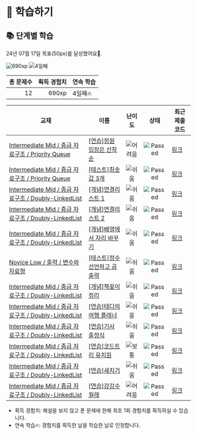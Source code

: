 # 📖 학습하기

## 📚 단계별 학습
24년 07월 17일 목표(50px)를 달성했어요🥳.

![690xp](https://img.shields.io/badge/EXP-690xp-%235cb85c.svg?for-the-badge)
![4일째](https://img.shields.io/badge/연속학습-4일째-%23E34F26.svg?for-the-badge)

|총 문제수|획득 경험치|연속 학습|
|---:|---:|---|
12|690xp|4일째🔥|

|교재|이름|난이도|상태|최근 제출 코드|
|---|---|:---:|:---:|---|
|[Intermediate Mid / 중급 자료구조 / Priority Queue](https://www.codetree.ai/missions?missionId=8)|[[연습]정원 입장은 선착순](https://www.codetree.ai/missions/8/problems/admission-to-the-garden-is-on-a-first-come-first-served-basis)|![어려움][hard]|![Passed][passed]|[링크](https://github.com/qweasfjbv/codetree-TILs/blob/main/240717/%EC%A0%95%EC%9B%90%20%EC%9E%85%EC%9E%A5%EC%9D%80%20%EC%84%A0%EC%B0%A9%EC%88%9C/admission-to-the-garden-is-on-a-first-come-first-served-basis.cpp)|
|[Intermediate Mid / 중급 자료구조 / Priority Queue](https://www.codetree.ai/missions?missionId=8)|[[테스트]최솟값 3개](https://www.codetree.ai/missions/8/problems/top-3-smallest-number)|![쉬움][easy]|![Passed][passed]|[링크](https://github.com/qweasfjbv/codetree-TILs/blob/main/240717/%EC%B5%9C%EC%86%9F%EA%B0%92%203%EA%B0%9C/top-3-smallest-number.cpp)|
|[Intermediate Mid / 중급 자료구조 / Doubly-LinkedList](https://www.codetree.ai/missions?missionId=8)|[[개념]연결리스트 1](https://www.codetree.ai/missions/8/problems/linked-list1)|![쉬움][easy]|![Passed][passed]|[링크](https://github.com/qweasfjbv/codetree-TILs/blob/main/240717/%EC%97%B0%EA%B2%B0%EB%A6%AC%EC%8A%A4%ED%8A%B8%201/linked-list1.cpp)|
|[Intermediate Mid / 중급 자료구조 / Doubly-LinkedList](https://www.codetree.ai/missions?missionId=8)|[[개념]연결리스트 2](https://www.codetree.ai/missions/8/problems/linked-list2)|![쉬움][easy]|![Passed][passed]|[링크](https://github.com/qweasfjbv/codetree-TILs/blob/main/240717/%EC%97%B0%EA%B2%B0%EB%A6%AC%EC%8A%A4%ED%8A%B8%202/linked-list2.cpp)|
|[Intermediate Mid / 중급 자료구조 / Doubly-LinkedList](https://www.codetree.ai/missions?missionId=8)|[[개념]배열에서 자리 바꾸기](https://www.codetree.ai/missions/8/problems/switch-position-in-array)|![쉬움][easy]|![Passed][passed]|[링크](https://github.com/qweasfjbv/codetree-TILs/blob/main/240717/%EB%B0%B0%EC%97%B4%EC%97%90%EC%84%9C%20%EC%9E%90%EB%A6%AC%20%EB%B0%94%EA%BE%B8%EA%B8%B0/switch-position-in-array.cpp)|
|[Novice Low / 출력 / 변수와 자료형](https://www.codetree.ai/missions?missionId=4)|[[테스트]정수 선언하고 곱 출력](https://www.codetree.ai/missions/4/problems/Declare-an-integer-and-print-the-multiplication)|![쉬움][easy]|![Passed][passed]|[링크](https://github.com/qweasfjbv/codetree-TILs/blob/main/240717/%EC%A0%95%EC%88%98%20%EC%84%A0%EC%96%B8%ED%95%98%EA%B3%A0%20%EA%B3%B1%20%EC%B6%9C%EB%A0%A5/Declare-an-integer-and-print-the-multiplication.cpp)|
|[Intermediate Mid / 중급 자료구조 / Doubly-LinkedList](https://www.codetree.ai/missions?missionId=8)|[[개념]책꽂이 정리](https://www.codetree.ai/missions/8/problems/bookshelf-clean)|![쉬움][easy]|![Passed][passed]|[링크](https://github.com/qweasfjbv/codetree-TILs/blob/main/240717/%EC%B1%85%EA%BD%82%EC%9D%B4%20%EC%A0%95%EB%A6%AC/bookshelf-clean.cpp)|
|[Intermediate Mid / 중급 자료구조 / Doubly-LinkedList](https://www.codetree.ai/missions?missionId=8)|[[연습]테디의 여행 플래너](https://www.codetree.ai/missions/8/problems/teddys-travel-planner)|![쉬움][easy]|![Passed][passed]|[링크](https://github.com/qweasfjbv/codetree-TILs/blob/main/240717/%ED%85%8C%EB%94%94%EC%9D%98%20%EC%97%AC%ED%96%89%20%ED%94%8C%EB%9E%98%EB%84%88/teddys-travel-planner.cpp)|
|[Intermediate Mid / 중급 자료구조 / Doubly-LinkedList](https://www.codetree.ai/missions?missionId=8)|[[연습]기사 출정식](https://www.codetree.ai/missions/8/problems/knights-commencement)|![쉬움][easy]|![Passed][passed]|[링크](https://github.com/qweasfjbv/codetree-TILs/blob/main/240717/%EA%B8%B0%EC%82%AC%20%EC%B6%9C%EC%A0%95%EC%8B%9D/knights-commencement.cpp)|
|[Intermediate Mid / 중급 자료구조 / Doubly-LinkedList](https://www.codetree.ai/missions?missionId=8)|[[연습]코드트리 유치원](https://www.codetree.ai/missions/8/problems/codetree-kindergarden)|![보통][medium]|![Passed][passed]|[링크](https://github.com/qweasfjbv/codetree-TILs/blob/main/240717/%EC%BD%94%EB%93%9C%ED%8A%B8%EB%A6%AC%20%EC%9C%A0%EC%B9%98%EC%9B%90/codetree-kindergarden.cpp)|
|[Intermediate Mid / 중급 자료구조 / Doubly-LinkedList](https://www.codetree.ai/missions?missionId=8)|[[연습]새치기](https://www.codetree.ai/missions/8/problems/cut-in-line)|![쉬움][easy]|![Passed][passed]|[링크](https://github.com/qweasfjbv/codetree-TILs/blob/main/240717/%EC%83%88%EC%B9%98%EA%B8%B0/cut-in-line.cpp)|
|[Intermediate Mid / 중급 자료구조 / Doubly-LinkedList](https://www.codetree.ai/missions?missionId=8)|[[연습]강강수월래](https://www.codetree.ai/missions/8/problems/circle-dance)|![어려움][hard]|![Passed][passed]|[링크](https://github.com/qweasfjbv/codetree-TILs/blob/main/240717/%EA%B0%95%EA%B0%95%EC%88%98%EC%9B%94%EB%9E%98/circle-dance.cpp)|


* 획득 경험치: 해설을 보지 않고 푼 문제에 한해 최초 1회 경험치를 획득하실 수 있습니다.
* 연속 학습🔥: 경험치를 획득한 날을 학습한 날로 인정합니다.










[b5]: https://img.shields.io/badge/Bronze_5-%235D3E31.svg
[b4]: https://img.shields.io/badge/Bronze_4-%235D3E31.svg
[b3]: https://img.shields.io/badge/Bronze_3-%235D3E31.svg
[b2]: https://img.shields.io/badge/Bronze_2-%235D3E31.svg
[b1]: https://img.shields.io/badge/Bronze_1-%235D3E31.svg
[s5]: https://img.shields.io/badge/Silver_5-%23394960.svg
[s4]: https://img.shields.io/badge/Silver_4-%23394960.svg
[s3]: https://img.shields.io/badge/Silver_3-%23394960.svg
[s2]: https://img.shields.io/badge/Silver_2-%23394960.svg
[s1]: https://img.shields.io/badge/Silver_1-%23394960.svg
[g5]: https://img.shields.io/badge/Gold_5-%23FFC433.svg
[g4]: https://img.shields.io/badge/Gold_4-%23FFC433.svg
[g3]: https://img.shields.io/badge/Gold_3-%23FFC433.svg
[g2]: https://img.shields.io/badge/Gold_2-%23FFC433.svg
[g1]: https://img.shields.io/badge/Gold_1-%23FFC433.svg
[p5]: https://img.shields.io/badge/Platinum_5-%2376DDD8.svg
[p4]: https://img.shields.io/badge/Platinum_4-%2376DDD8.svg
[p3]: https://img.shields.io/badge/Platinum_3-%2376DDD8.svg
[p2]: https://img.shields.io/badge/Platinum_2-%2376DDD8.svg
[p1]: https://img.shields.io/badge/Platinum_1-%2376DDD8.svg
[passed]: https://img.shields.io/badge/Passed-%23009D27.svg
[failed]: https://img.shields.io/badge/Failed-%23D24D57.svg
[easy]: https://img.shields.io/badge/쉬움-%235cb85c.svg?for-the-badge
[medium]: https://img.shields.io/badge/보통-%23FFC433.svg?for-the-badge
[hard]: https://img.shields.io/badge/어려움-%23D24D57.svg?for-the-badge